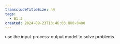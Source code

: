 ```yaml
---
transcludeTitleSize: h4
tags:
  - B1.3
created: 2024-09-23T13:46:03.000-0400
---
```

use the input-process-output model to solve problems.